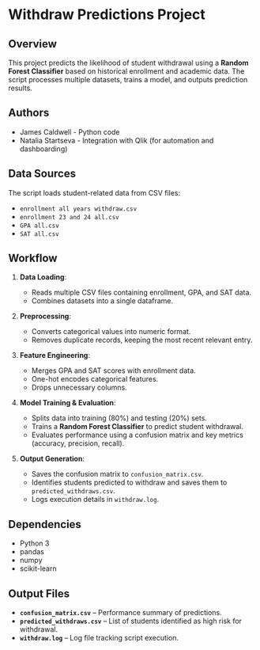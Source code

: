 # Withdraw Predictions Project  

## Overview  
This project predicts the likelihood of student withdrawal using a **Random Forest Classifier** based on historical enrollment and academic data. The script processes multiple datasets, trains a model, and outputs prediction results.  

## Authors  
- James Caldwell - Python code
- Natalia Startseva - Integration with Qlik (for automation and dashboarding)

## Data Sources  
The script loads student-related data from CSV files:  
- `enrollment all years withdraw.csv`  
- `enrollment 23 and 24 all.csv`  
- `GPA all.csv`  
- `SAT all.csv`  

## Workflow  
1. **Data Loading**:  
   - Reads multiple CSV files containing enrollment, GPA, and SAT data.  
   - Combines datasets into a single dataframe.  

2. **Preprocessing**:  
   - Converts categorical values into numeric format.  
   - Removes duplicate records, keeping the most recent relevant entry.  

3. **Feature Engineering**:  
   - Merges GPA and SAT scores with enrollment data.  
   - One-hot encodes categorical features.  
   - Drops unnecessary columns.  

4. **Model Training & Evaluation**:  
   - Splits data into training (80%) and testing (20%) sets.  
   - Trains a **Random Forest Classifier** to predict student withdrawal.  
   - Evaluates performance using a confusion matrix and key metrics (accuracy, precision, recall).  

5. **Output Generation**:  
   - Saves the confusion matrix to `confusion_matrix.csv`.  
   - Identifies students predicted to withdraw and saves them to `predicted_withdraws.csv`.  
   - Logs execution details in `withdraw.log`.  

## Dependencies  
- Python 3  
- pandas  
- numpy  
- scikit-learn  

## Output Files  
- **`confusion_matrix.csv`** – Performance summary of predictions.  
- **`predicted_withdraws.csv`** – List of students identified as high risk for withdrawal.  
- **`withdraw.log`** – Log file tracking script execution.  
